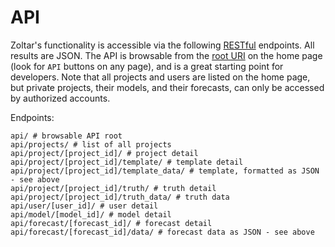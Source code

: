 # API

Zoltar's functionality is accessible via the following [RESTful](https://en.wikipedia.org/wiki/Representational_state_transfer) 
endpoints. All results are JSON. The API is browsable from the [root URI](https://www.zoltardata.com/api/) on the home
page (look for `API` buttons on any page), and is a great starting point for developers. Note that all projects and 
users are listed on the home page, but private projects, their models, and their forecasts, can only be accessed by 
authorized accounts.

Endpoints:

    api/ # browsable API root
    api/projects/ # list of all projects
    api/project/[project_id]/ # project detail
    api/project/[project_id]/template/ # template detail
    api/project/[project_id]/template_data/ # template, formatted as JSON - see above
    api/project/[project_id]/truth/ # truth detail
    api/project/[project_id]/truth_data/ # truth data
    api/user/[user_id]/ # user detail
    api/model/[model_id]/ # model detail
    api/forecast/[forecast_id]/ # forecast detail
    api/forecast/[forecast_id]/data/ # forecast data as JSON - see above
